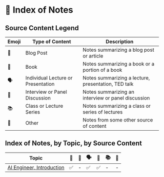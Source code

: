# 📝 Index of Notes

## Source Content Legend
| Emoji | Type of Content | Description |
| -------- | -------- | -------- |
| 📄   | Blog Post   | Notes summarizing a blog post or article   |
| 📖   | Book   | Notes summarizing a book or a portion of a book   |
| 🗣️   | Individual Lecture or Presentation   | Notes summarizing a lecture, presentation, TED talk   |
| 👥   | Interview or Panel Discussion   | Notes summarizing an interview or panel discussion   |
| 📚   | Class or Lecture Series   | Notes summarizing a class or series of lectures   |
| 🤷   | Other   | Notes from some other source of content   |


## Index of Notes, by Topic, by Source Content
| Topic | 📄 | 📖 | 🗣️ | 👥 | 📚 | 🤷 |
| -------- | -------- | -------- | -------- | -------- | -------- | -------- |
| [AI Engineer, Introduction](https://github.com/will-corcoran/notes/blob/main/AI_Engineer_Introduction.md)   |  ✅  | - | ✅ | ✅ | - | - | 

